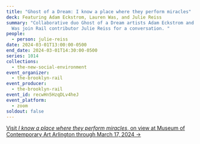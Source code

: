 ```yaml
---
title: "Ghost of a Dream: I know a place where they perform miracles"
deck: Featuring Adam Eckstrom, Lauren Was, and Julie Reiss
summary: "Collaborative duo Ghost of a Dream artists Adam Eckstrom and Lauren
  Was join Rail contributor Julie Reiss for a conversation. "
people:
  - person: julie-reiss
date: 2024-03-01T13:00:00-0500
end_date: 2024-03-01T14:30:00-0500
series: 1014
collections:
  - the-new-social-environment
event_organizer:
  - the-brooklyn-rail
event_producer:
  - the-brooklyn-rail
event_id: recwHn5HzqDLv4heJ
event_platform:
  - zoom
soldout: false
---
```

[V﻿isit *I know a place where they perform miracles*, on view at Museum of Contemporary Art Arlington through March 17, 2024 →](https://mocaarlington.org/exhibits/2024/ghost-of-a-dream-i-know-a-place-where-they-perform-miracles/)